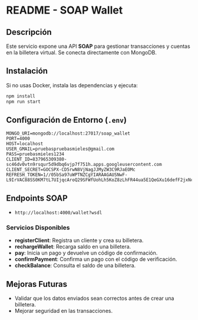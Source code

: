 # README - SOAP Wallet

## Descripción
Este servicio expone una API **SOAP** para gestionar transacciones y cuentas en la billetera virtual. Se conecta directamente con MongoDB.

## Instalación
Si no usas Docker, instala las dependencias y ejecuta:
```sh
npm install
npm run start
```

## Configuración de Entorno (`.env`)
```env
MONGO_URI=mongodb://localhost:27017/soap_wallet
PORT=4000
HOST=localhost
USER_GMAIL=pruebaspruebasmieles@gmail.com
PASS=pruebasmieles1234
CLIENT_ID=837965309380-sc46dv0vtn9rsqur5d9dbq6vjp7f751h.apps.googleusercontent.com
CLIENT_SECRET=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
REFRESH_TOKEN=1//05bSa97uWPTNZCgYIARAAGAUSNwF-L9IrVAC88SS0KM7tL7UIjqcAroQ29SFWfUohLh5KoZ8zLhFR44ua5E1QeGXu16defF2jxNc
```

## Endpoints SOAP
- `http://localhost:4000/wallet?wsdl`

### **Servicios Disponibles**
- **registerClient**: Registra un cliente y crea su billetera.
- **rechargeWallet**: Recarga saldo en una billetera.
- **pay**: Inicia un pago y devuelve un código de confirmación.
- **confirmPayment**: Confirma un pago con el código de verificación.
- **checkBalance**: Consulta el saldo de una billetera.

## Mejoras Futuras
- Validar que los datos enviados sean correctos antes de crear una billetera.
- Mejorar seguridad en las transacciones.